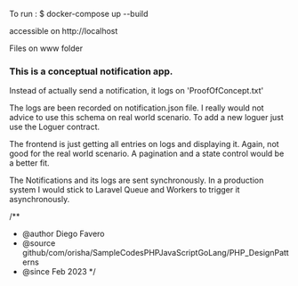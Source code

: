 To run : 
$ docker-compose up --build

accessible on http://localhost

Files on www folder

### This is a conceptual notification app. ###

Instead of actually send a notification, it logs on 'ProofOfConcept.txt'

The logs are been recorded on notification.json file. I really would not advice to use this schema on real world scenario.
To add a new loguer just use the Loguer contract.

The frontend is just getting all entries on logs and displaying it. Again, not good for the real world scenario. A pagination and a state control would be a better fit.

The Notifications and its logs are sent synchronously. In a production system I would stick to Laravel Queue and Workers to trigger it asynchronously.




/**
 * @author Diego Favero
 * @source github/com/orisha/SampleCodesPHPJavaScriptGoLang/PHP_DesignPatterns
 * @since Feb 2023
 */
